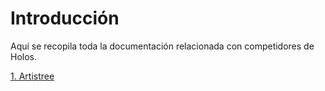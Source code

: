 # Introducción

Aquí se recopila toda la documentación relacionada con competidores de Holos.

[1. Artistree](./1.%20Artistree.md)<br />
